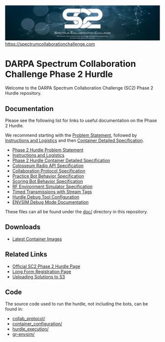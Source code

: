 ![SC2 Banner](doc/resources/SC2_Banner.png)
https://spectrumcollaborationchallenge.com

# DARPA Spectrum Collaboration Challenge Phase 2 Hurdle

Welcome to the DARPA Spectrum Collaboration Challenge (SC2) Phase 2 Hurdle repository.

## Documentation
Please see the following list for links to useful documentation on the Phase 2 Hurdle.

We recommend starting with the [Problem Statement][phase 2 hurdle problem statement],
followed by [Instructions and Logistics][phase 2 hurdle instructions and logistics] and then [Container Detailed Specification][phase 2 hurdle container detailed specification].


* [Phase 2 Hurdle Problem Statement][phase 2 hurdle problem statement]
* [Instructions and Logistics][phase 2 hurdle instructions and logistics]
* [Phase 2 Hurdle Container Detailed Specification](doc/Phase-2-Hurdle-Container-Detailed-Specification.md)
* [Colosseum Radio API Specification](doc/Colosseum-Radio-Api-Specification.md)
* [Collaboration Protocol Specification](doc/Collaboration-Protocol-Specification.md)
* [Practice Bot Behavior Specification](doc/Practice-Bot-Specification.md)
* [Scoring Bot Behavior Specification](doc/Scoring-Bot-Specification.md)
* [RF Environment Simulator Specification](doc/RF-Environment-Sim-Specification.md)
* [Timed Transmissions with Stream Tags](doc/Timed-Transmissions-with-Stream-Tags.md)
* [Hurdle Debug Tool Configuration](doc/Hurdle-Debug-Additional-Tools.md)
* [ENVSIM Debug Mode Documentation](doc/Envsim-Debug-Mode.md)

These files can all be found under the [doc/](doc/) directory in this repository.


## Downloads
* [Latest Container Images](https://github.com/SpectrumCollaborationChallenge/phase2-hurdle/releases/latest)

## Related Links
* [Official SC2 Phase 2 Hurdle Page](https://spectrumcollaborationchallenge.com/hurdles/)
* [Long Form Registration Page](https://spectrumcollaborationchallenge.com/register-for-phase-2-open-track/)
* [Uploading Solutions to S3](https://spectrumcollaborationchallenge.com/wp-content/uploads/Uploading_Solutions_to_S3_Phase2.pdf)

## Code
The source code used to run the hurdle, not including the bots, can be found in:

* [collab_protocol/](collab_protocol/)
* [container_configuration/](container_configuration/)
* [hurdle_execution/](hurdle_execution/)
* [gr-envsim/](gr-envsim/)




[phase 2 hurdle problem statement]: https://spectrumcollaborationchallenge.com/wp-content/uploads/Phase-2-Hurdle-Problem-Description.pdf
[phase 2 hurdle instructions and logistics]: doc/Phase-2-Hurdle-Instructions-and-Logistics.md
[phase 2 hurdle container detailed specification]: doc/Phase-2-Hurdle-Container-Detailed-Specification.md
